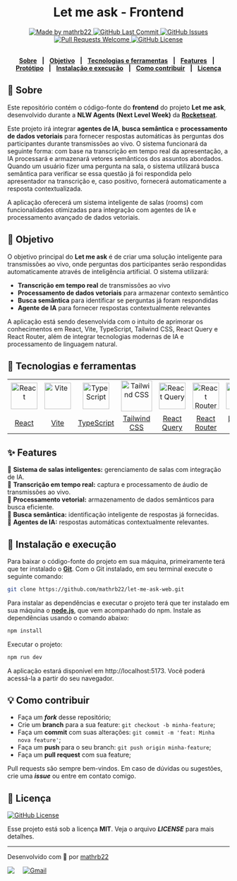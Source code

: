 <div align="center">
<div>
<h1>Let me ask - Frontend</h1>

</div>
</div>
<div align="center">
   <a href="https://github.com/mathrb22">
      <img alt="Made by mathrb22" src="https://img.shields.io/badge/made%20by-mathrb22-yellow">
   </a>
   <a href="https://github.com/mathrb22/let-me-ask-web/commits/main">
      <img alt="GitHub Last Commit" src="https://img.shields.io/github/last-commit/mathrb22/let-me-ask-web">
   </a>
   <a href="https://github.com/mathrb22/let-me-ask-web/issues">
      <img alt="GitHub Issues" src="https://img.shields.io/github/issues/mathrb22/let-me-ask-web">
   </a>
   <a href="https://github.com/mathrb22/let-me-ask-web/pulls">
      <img alt="Pull Requests Welcome" src="https://img.shields.io/badge/PRs-welcome-brightgreen.svg?style=flat-square">
   </a>
   <a href="https://github.com/mathrb22/let-me-ask-web/blob/main/LICENSE">
      <img alt="GitHub License" src="https://img.shields.io/github/license/mathrb22/let-me-ask-web">
   </a>
</div>

</br>
<div align="center">

[**Sobre**](#-sobre) &nbsp;&nbsp;**|**&nbsp;&nbsp;
[**Objetivo**](#-objetivo) &nbsp;&nbsp;**|**&nbsp;&nbsp;
[**Tecnologias e ferramentas**](#-tecnologias-e-ferramentas) &nbsp;&nbsp;**|**&nbsp;&nbsp;
[**Features**](#-features) &nbsp;&nbsp;**|**&nbsp;&nbsp;
[**Protótipo**](#-protótipo) &nbsp;&nbsp;**|**&nbsp;&nbsp;
[**Instalação e execução**](#-instalação-e-execução) &nbsp;&nbsp;**|**&nbsp;&nbsp;
[**Como contribuir**](#-como-contribuir) &nbsp;&nbsp;**|**&nbsp;&nbsp;
[**Licença**](#-licença)

</div>

## 📃 Sobre

<!-- <img alt="Let me ask - Home page" src=".github/home-page.png" width="100%"/> -->

Este repositório contém o código-fonte do **frontend** do projeto **Let me ask**, desenvolvido durante a **NLW Agents (Next Level Week)** da [**Rocketseat**](https://github.com/Rocketseat).

Este projeto irá integrar **agentes de IA**, **busca semântica** e **processamento de dados vetoriais** para fornecer respostas automáticas às perguntas dos participantes durante transmissões ao vivo. O sistema funcionará da seguinte forma: com base na transcrição em tempo real da apresentação, a IA processará e armazenará vetores semânticos dos assuntos abordados. Quando um usuário fizer uma pergunta na sala, o sistema utilizará busca semântica para verificar se essa questão já foi respondida pelo apresentador na transcrição e, caso positivo, fornecerá automaticamente a resposta contextualizada.

A aplicação oferecerá um sistema inteligente de salas (rooms) com funcionalidades otimizadas para integração com agentes de IA e processamento avançado de dados vetoriais.

<!-- <img alt="Let me ask - Room page" src=".github/room-page.png" width="100%"/> -->

## 🎯 Objetivo

O objetivo principal do **Let me ask** é de criar uma solução inteligente para transmissões ao vivo, onde perguntas dos participantes serão respondidas automaticamente através de inteligência artificial. O sistema utilizará:

- **Transcrição em tempo real** de transmissões ao vivo
- **Processamento de dados vetoriais** para armazenar contexto semântico
- **Busca semântica** para identificar se perguntas já foram respondidas
- **Agente de IA** para fornecer respostas contextualmente relevantes

A aplicação está sendo desenvolvida com o intuito de aprimorar os conhecimentos em React, Vite, TypeScript, Tailwind CSS, React Query e React Router, além de integrar tecnologias modernas de IA e processamento de linguagem natural.

## 🚀 Tecnologias e ferramentas

<table>
  <tr>
    <td align="center" width="100">
      <a href="https://reactjs.org/" target="_blank" rel="noopener noreferrer">
      <img width="60" src="https://user-images.githubusercontent.com/25181517/183897015-94a058a6-b86e-4e42-a37f-bf92061753e5.png" alt="React" title="React"/>
      </a>
    </td>
    <td align="center" width="100">
      <a href="https://vitejs.dev/">
      <img width="60" src="https://vitejs.dev/logo.svg" alt="Vite" title="Vite"/>
      </a>
    </td>
    <td align="center" width="100">
      <a href="https://www.typescriptlang.org/">
      <img width="60" src="https://user-images.githubusercontent.com/25181517/183890598-19a0ac2d-e88a-4005-a8df-1ee36782fde1.png" alt="TypeScript" title="TypeScript"/>
      </a>
    </td>
    <td align="center" width="120">
      <a href="https://tailwindcss.com" target="_blank" rel="noopener noreferrer">
      <img width="70" src="https://user-images.githubusercontent.com/25181517/202896760-337261ed-ee92-4979-84c4-d4b829c7355d.png" alt="Tailwind CSS" title="Tailwind CSS"/>
      </a>
    </td>
    <td align="center" width="100">
      <a href="https://tanstack.com/query" target="_blank" rel="noopener noreferrer">
      <img width="60" src="https://seeklogo.com/images/R/react-query-logo-1340EA4CE9-seeklogo.com.png" alt="React Query" title="React Query"/>
      </a>
    </td>
    <td align="center" width="140">
      <a href="https://reactrouter.com/" target="_blank" rel="noopener noreferrer">
      <img width="60" src="https://reactrouter.com/favicon-light.png" alt="React Router" title="React Router"/>
      </a>
    </td>
    <td align="center" width="140">
      <a href="https://lucide.dev/" target="_blank" rel="noopener noreferrer">
      <img width="60" src="https://lucide.dev/logo.dark.svg" alt="Lucide React" title="Lucide React"/>
      </a>
    </td>
    <td align="center" width="140">
      <a href="https://ui.shadcn.com/" target="_blank" rel="noopener noreferrer">
      <img width="60" src="https://ui.shadcn.com/favicon.ico" alt="shadcn/ui" title="shadcn/ui"/>
      </a>
    </td>
    </tr>
    <tr>
    <td align="center"><a href="https://reactjs.org/" target="_blank" rel="noopener noreferrer"><span>React</span></a></td>
    <td align="center"><a href="https://vitejs.dev/" target="_blank" rel="noopener noreferrer"><span>Vite</span></a></td>
    <td align="center"><a href="https://www.typescriptlang.org/" target="_blank" rel="noopener noreferrer"><span>TypeScript</span></a></td>
    <td align="center"><a href="https://tailwindcss.com" target="_blank" rel="noopener noreferrer"><span>Tailwind CSS</span></a></td>
    <td align="center"><a href="https://tanstack.com/query" target="_blank" rel="noopener noreferrer"><span>React Query</span></a></td>
    <td align="center"><a href="https://reactrouter.com/" target="_blank" rel="noopener noreferrer"><span>React Router</span></a></td>
    <td align="center"><a href="https://lucide.dev/" target="_blank" rel="noopener noreferrer"><span>Lucide React</span></a></td>
    <td align="center"><a href="https://ui.shadcn.com/" target="_blank" rel="noopener noreferrer"><span>shadcn/ui</span></a></td>
    </tr>
</table>

## ✨ Features

🚧 **Sistema de salas inteligentes:** gerenciamento de salas com integração de IA.<br/>
🚧 **Transcrição em tempo real:** captura e processamento de áudio de transmissões ao vivo.<br/>
🚧 **Processamento vetorial:** armazenamento de dados semânticos para busca eficiente.<br/>
🚧 **Busca semântica:** identificação inteligente de respostas já fornecidas.<br/>
🚧 **Agentes de IA:** respostas automáticas contextualmente relevantes.<br/>

## 🔧 Instalação e execução

Para baixar o código-fonte do projeto em sua máquina, primeiramente terá que ter instalado o [**Git**](https://git-scm.com/).
Com o Git instalado, em seu terminal execute o seguinte comando:

```bash
git clone https://github.com/mathrb22/let-me-ask-web.git
```

Para instalar as dependências e executar o projeto terá que ter instalado em sua máquina o [**node.js**](https://nodejs.org/en/), que vem acompanhado do npm. Instale as dependências usando o comando abaixo:

```bash
npm install
```

Executar o projeto:

```bash
npm run dev
```

A aplicação estará disponível em http://localhost:5173. Você poderá acessá-la a partir do seu navegador.

## 💡 Como contribuir

- Faça um **_fork_** desse repositório;
- Crie um **branch** para a sua feature: `git checkout -b minha-feature`;
- Faça um **commit** com suas alterações: `git commit -m 'feat: Minha nova feature'`;
- Faça um **push** para o seu branch: `git push origin minha-feature`;
- Faça um **pull request** com sua feature;

Pull requests são sempre bem-vindos. Em caso de dúvidas ou sugestões, crie uma _**issue**_ ou entre em contato comigo.

## 📝 Licença

<a href="https://github.com/mathrb22/let-me-ask-web/blob/main/LICENSE">
    <img alt="GitHub License" src="https://img.shields.io/github/license/mathrb22/let-me-ask-web">
</a>

Esse projeto está sob a licença **MIT**. Veja o arquivo _**LICENSE**_ para mais detalhes.

---

Desenvolvido com 💚 por <a href="https://github.com/mathrb22/">mathrb22</a>

<div style="display: flex;">
  <a href="https://www.linkedin.com/in/matheus-ribeiro-dev" target="_blank"><img src="https://img.shields.io/badge/-LinkedIn-%230077B5?style=for-the-badge&logo=linkedin&logoColor=white" style="margin-right: 2vw" target="_blank"></a>
  <a href="mailto:math.ribeiro.dev@gmail.com"><img src="https://img.shields.io/badge/Gmail-D14836?style=for-the-badge&logo=gmail&logoColor=white" alt="Gmail" style="margin-right: 2vw"/></a>
</div>
